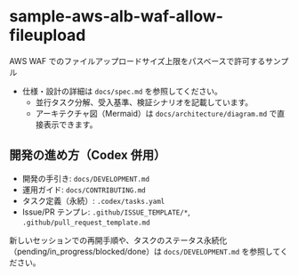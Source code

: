 # sample-aws-alb-waf-allow-fileupload
AWS WAF でのファイルアップロードサイズ上限をパスベースで許可するサンプル

- 仕様・設計の詳細は `docs/spec.md` を参照してください。
  - 並行タスク分解、受入基準、検証シナリオを記載しています。
  - アーキテクチャ図（Mermaid）は `docs/architecture/diagram.md` で直接表示できます。

## 開発の進め方（Codex 併用）
- 開発の手引き: `docs/DEVELOPMENT.md`
- 運用ガイド: `docs/CONTRIBUTING.md`
- タスク定義（永続）: `.codex/tasks.yaml`
- Issue/PR テンプレ: `.github/ISSUE_TEMPLATE/*`, `.github/pull_request_template.md`

新しいセッションでの再開手順や、タスクのステータス永続化（pending/in_progress/blocked/done）は `docs/DEVELOPMENT.md` を参照してください。
